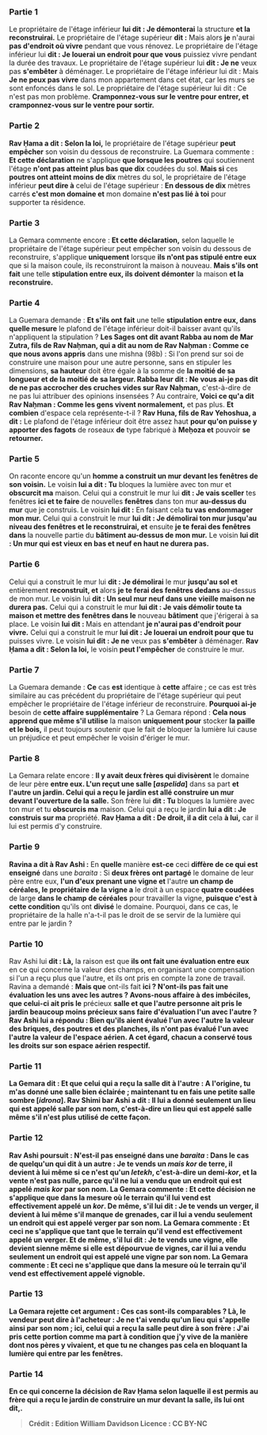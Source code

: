 
### Partie 1
Le propriétaire de l'étage inférieur <b>lui dit : Je démonterai</b> la structure <b>et la reconstruirai.</b> Le propriétaire de l'étage supérieur <b>dit :</b> Mais alors <b>je</b> n'aurai <b>pas d'endroit où vivre</b> pendant que vous rénovez. Le propriétaire de l'étage inférieur lui <b>dit : Je louerai un endroit pour que vous</b> puissiez vivre pendant la durée des travaux. Le propriétaire de l'étage supérieur lui <b>dit : Je ne</b> veux pas <b>s'embêter</b> à déménager. Le propriétaire de l'étage inférieur lui dit : Mais <b>Je ne peux pas vivre</b> dans mon appartement dans cet état, car les murs se sont enfoncés dans le sol. Le propriétaire de l'étage supérieur lui dit : Ce n'est pas mon problème. <b>Cramponnez-vous sur le ventre pour entrer, et cramponnez-vous sur le ventre pour sortir.</b>

### Partie 2
<b>Rav Ḥama a dit : Selon la loi,</b> le propriétaire de l'étage supérieur <b>peut empêcher</b> son voisin du dessous de reconstruire. La Guemara commente : <b>Et cette déclaration</b> ne s'applique <b>que lorsque les poutres</b> qui soutiennent l'étage <b>n'ont pas atteint plus bas que dix</b> coudées du sol. <b>Mais si</b> ces <b>poutres ont atteint moins de dix</b> mètres du sol, le propriétaire de l'étage inférieur <b>peut dire à</b> celui de l'étage supérieur : <b>En dessous de dix</b> mètres carrés <b>c'est mon domaine et</b> mon domaine <b>n'est pas lié à toi</b> pour supporter ta résidence.

### Partie 3
La Gemara commente encore : <b>Et cette déclaration,</b> selon laquelle le propriétaire de l'étage supérieur peut empêcher son voisin du dessous de reconstruire, s'applique <b>uniquement</b> lorsque <b>ils n'ont pas stipulé entre eux</b> que si la maison coule, ils reconstruiront la maison à nouveau. <b>Mais s'ils ont fait</b> une telle <b>stipulation entre eux, ils doivent démonter</b> la maison <b>et la reconstruire.</b>

### Partie 4
La Guemara demande : <b>Et s'ils ont fait</b> une telle <b>stipulation entre eux, dans quelle mesure</b> le plafond de l'étage inférieur doit-il baisser avant qu'ils n'appliquent la stipulation ? <b>Les Sages ont dit avant Rabba au nom de Mar Zutra, fils de Rav Naḥman, qui a dit au nom de Rav Naḥman : Comme ce que nous avons appris</b> dans une mishna (98b) : Si l'on prend sur soi de construire une maison pour une autre personne, sans en stipuler les dimensions, <b>sa hauteur</b> doit être égale à la somme de <b>la moitié de sa longueur et de la moitié de sa largeur. Rabba leur dit : Ne vous ai-je pas dit de ne pas accrocher des cruches vides sur Rav Naḥman,</b> c'est-à-dire de ne pas lui attribuer des opinions insensées ? Au contraire, <b>Voici ce qu'a dit Rav Naḥman : Comme les gens vivent normalement,</b> et pas plus. <b>Et combien</b> d'espace cela représente-t-il ? <b>Rav Huna, fils de Rav Yehoshua, a dit :</b> Le plafond de l'étage inférieur doit être assez haut <b>pour qu'on puisse y apporter des fagots</b> de roseaux <b>de</b> type fabriqué à <b>Meḥoza et</b> pouvoir <b>se retourner.</b>

### Partie 5
On raconte encore qu'un <b>homme a construit un mur devant les fenêtres de son voisin.</b> Le voisin <b>lui a dit : Tu</b> bloques la lumière avec ton mur et <b>obscurcit ma</b> maison. Celui qui a construit le mur lui <b>dit : Je vais sceller</b> tes fenêtres <b>ici et te faire</b> de nouvelles <b>fenêtres</b> dans ton mur <b>au-dessus du mur</b> que je construis. Le voisin <b>lui dit :</b> En faisant cela <b>tu vas endommager mon mur.</b> Celui qui a construit le mur <b>lui dit : Je démolirai ton mur jusqu'au niveau des fenêtres et le reconstruirai, et</b> ensuite <b>je te ferai des fenêtres dans</b> la nouvelle partie du <b>bâtiment au-dessus de mon mur.</b> Le voisin <b>lui dit : Un mur qui est vieux en bas et neuf en haut ne durera pas.</b>

### Partie 6
Celui qui a construit le mur lui <b>dit : Je démolirai</b> le mur <b>jusqu'au sol et</b> entièrement <b>reconstruit, et</b> alors <b>je te ferai des fenêtres dedans</b> au-dessus de mon mur. Le voisin lui <b>dit : Un seul mur neuf dans une vieille maison ne durera pas.</b> Celui qui a construit le mur <b>lui dit : Je vais démolir toute ta maison et mettre des fenêtres dans le</b> nouveau <b>bâtiment</b> que j'érigerai à sa place. Le voisin <b>lui dit : </b> Mais en attendant <b>je n'aurai pas d'endroit pour vivre.</b> Celui qui a construit le mur <b>lui dit : Je louerai un endroit pour que tu</b> puisses vivre. Le voisin <b>lui dit : Je ne</b> veux pas <b>s'embêter</b> à déménager. <b>Rav Ḥama a dit : Selon la loi,</b> le voisin <b>peut l'empêcher</b> de construire le mur.

### Partie 7
La Guemara demande : <b>Ce</b> cas <b>est</b> identique à <b>cette</b> affaire ; ce cas est très similaire au cas précédent du propriétaire de l'étage supérieur qui peut empêcher le propriétaire de l'étage inférieur de reconstruire. <b>Pourquoi ai-je</b> besoin de <b>cette affaire supplémentaire</b> ? La Gemara répond : <b>Cela nous apprend que même s'il utilise</b> la maison <b>uniquement pour</b> stocker <b>la paille et le bois,</b> il peut toujours soutenir que le fait de bloquer la lumière lui cause un préjudice et peut empêcher le voisin d'ériger le mur.

### Partie 8
La Gemara relate encore : <b>Il y avait deux frères qui divisèrent</b> le domaine de leur père <b>entre eux. L'un reçut une salle [<i>aspelida</i>]</b> dans sa part <b>et l'autre un jardin. Celui qui a reçu le jardin est allé construire un mur devant l'ouverture de la salle.</b> Son frère lui <b>dit : Tu</b> bloques la lumière avec ton mur et tu <b>obscurcis ma</b> maison. Celui qui a reçu le jardin <b>lui a dit : Je construis sur ma</b> propriété. <b>Rav Ḥama a dit : De droit, il a dit</b> cela <b>à lui,</b> car il lui est permis d'y construire.

### Partie 9
<b>Ravina a dit à Rav Ashi :</b> En <b>quelle</b> manière <b>est-ce</b> ceci <b>diffère de ce qui est enseigné</b> dans une <i>baraita</i> : Si <b>deux frères ont partagé</b> le domaine de leur père entre eux, <b>l'un d'eux prenant une vigne et</b> l'autre <b>un champ de céréales, le propriétaire de la vigne a</b> le droit à un espace <b>quatre coudées</b> de large <b>dans le champ de céréales</b> pour travailler la vigne, <b>puisque c'est à cette condition</b> qu'ils ont <b>divisé</b> le domaine. Pourquoi, dans ce cas, le propriétaire de la halle n'a-t-il pas le droit de se servir de la lumière qui entre par le jardin ?

### Partie 10
Rav Ashi lui <b>dit : Là,</b> la raison est que <b>ils ont fait une évaluation entre eux</b> en ce qui concerne la valeur des champs, en organisant une compensation si l'un a reçu plus que l'autre, et ils ont pris en compte la zone de travail. Ravina a demandé : <b>Mais que</b> ont-ils fait <b>ici ? N'ont-ils pas fait une évaluation les uns avec les autres ? Avons-nous affaire à des imbéciles, que celui-ci ait pris le</b> précieux <b>salle et que l'autre <b>personne ait pris</b> le <b>jardin beaucoup moins précieux sans faire d'évaluation l'un avec l'autre ? Rav Ashi lui a répondu : Bien qu'ils aient évalué l'un avec l'autre la valeur des briques, des poutres et des planches, ils n'ont pas évalué l'un avec l'autre la valeur de l'espace aérien.</b> A cet égard, chacun a conservé tous les droits sur son espace aérien respectif.

### Partie 11
La Gemara dit : <b>Et que</b> celui qui a reçu la salle <b>dit à</b> l'autre : <b>A l'origine, tu m'as donné</b> une <b>salle bien éclairée ; maintenant tu en fais</b> une <b>petite</b> <b>salle sombre [<i>idrona</i>]. Rav Shimi bar Ashi a dit : Il lui a donné seulement</b> un lieu qui est appelé salle <b>par son nom,</b> c'est-à-dire un lieu qui est appelé salle même s'il n'est plus utilisé de cette façon.

### Partie 12
Rav Ashi poursuit : <b>N'est-il pas enseigné</b> dans une <i>baraita</i> : Dans le cas de <b>quelqu'un qui dit</b> à un autre : <b>Je te vends un <i>mais kor</i> de terre, il devient à lui même si ce n'est qu'un <i>letekh</i>,</b> c'est-à-dire un demi-<i>kor</i>, et la vente n'est pas nulle, <b>parce qu'il ne lui a vendu que</b> un endroit qui est appelé <i>mais kor</i> <b>par son nom.</b> La Gemara commente : <b>Et cette</b> décision ne s'applique que dans la mesure où le terrain qu'il lui vend <b>est</b> effectivement <b>appelé un <i>kor</i>.</b> De même, s'il lui dit : <b>Je te vends un verger, il devient à lui même s'il manque de grenades, car il lui a vendu seulement</b> un endroit qui est appelé verger <b>par son nom.</b> La Gemara commente : <b>Et ceci</b> ne s'applique que tant que le terrain qu'il vend <b>est</b> effectivement <b>appelé un verger.</b> Et de même, s'il lui dit : <b>Je te vends une vigne, elle devient sienne même si elle est dépourvue de vignes, car il lui a vendu seulement</b> un endroit qui est appelé une vigne <b>par son nom.</b> La Gemara commente : <b>Et ceci</b> ne s'applique que dans la mesure où le terrain qu'il vend <b>est</b> effectivement <b>appelé vignoble.</b>

### Partie 13
La Gemara rejette cet argument : <b>Ces cas sont-ils</b> <b>comparables ? Là, le vendeur peut dire à l'acheteur : Je ne t'ai vendu</b> qu'un lieu qui s'appelle ainsi <b>par son nom ; ici,</b> celui qui a reçu la salle <b>peut dire à</b> son frère : <b>J'ai pris</b> cette portion <b>comme ma part à condition que j'y vive de la manière dont nos pères y vivaient</b>, et que tu ne changes pas cela en bloquant la lumière qui entre par les fenêtres.

### Partie 14
En ce qui concerne la décision de Rav Ḥama selon laquelle il est permis au frère qui a reçu le jardin de construire un mur devant la salle, <b>ils lui ont dit,</b>.

>Crédit : Edition William Davidson
>Licence : CC BY-NC